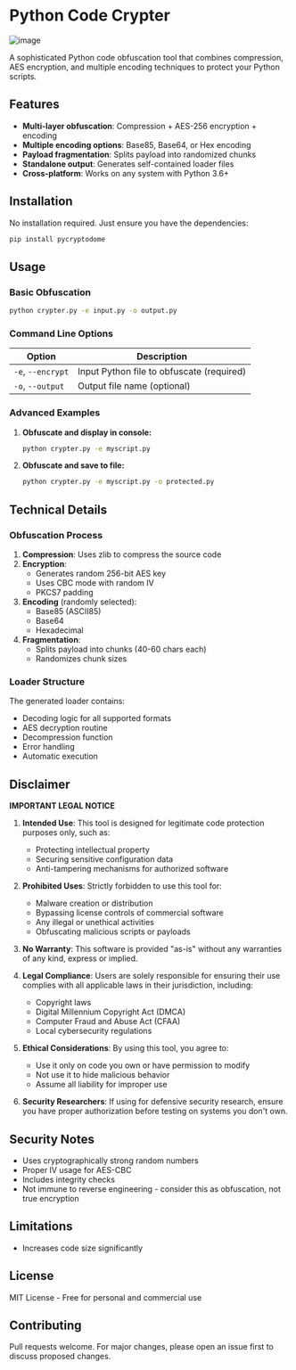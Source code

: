 # Python Code Crypter
![image](https://github.com/user-attachments/assets/3b74c65e-123b-476a-a209-61ce784cde47)



A sophisticated Python code obfuscation tool that combines compression, AES encryption, and multiple encoding techniques to protect your Python scripts.

## Features

- **Multi-layer obfuscation**: Compression + AES-256 encryption + encoding
- **Multiple encoding options**: Base85, Base64, or Hex encoding
- **Payload fragmentation**: Splits payload into randomized chunks
- **Standalone output**: Generates self-contained loader files
- **Cross-platform**: Works on any system with Python 3.6+

## Installation

No installation required. Just ensure you have the dependencies:

```bash
pip install pycryptodome
```

## Usage

### Basic Obfuscation

```bash
python crypter.py -e input.py -o output.py
```

### Command Line Options

| Option        | Description                          |
|---------------|--------------------------------------|
| `-e`, `--encrypt` | Input Python file to obfuscate (required) |
| `-o`, `--output`  | Output file name (optional)          |

### Advanced Examples

1. **Obfuscate and display in console:**
   ```bash
   python crypter.py -e myscript.py
   ```

2. **Obfuscate and save to file:**
   ```bash
   python crypter.py -e myscript.py -o protected.py
   ```

## Technical Details

### Obfuscation Process

1. **Compression**: Uses zlib to compress the source code
2. **Encryption**:
   - Generates random 256-bit AES key
   - Uses CBC mode with random IV
   - PKCS7 padding
3. **Encoding** (randomly selected):
   - Base85 (ASCII85)
   - Base64
   - Hexadecimal
4. **Fragmentation**:
   - Splits payload into chunks (40-60 chars each)
   - Randomizes chunk sizes

### Loader Structure

The generated loader contains:
- Decoding logic for all supported formats
- AES decryption routine
- Decompression function
- Error handling
- Automatic execution

## Disclaimer

**IMPORTANT LEGAL NOTICE**

1. **Intended Use**: This tool is designed for legitimate code protection purposes only, such as:
   - Protecting intellectual property
   - Securing sensitive configuration data
   - Anti-tampering mechanisms for authorized software

2. **Prohibited Uses**: Strictly forbidden to use this tool for:
   - Malware creation or distribution
   - Bypassing license controls of commercial software
   - Any illegal or unethical activities
   - Obfuscating malicious scripts or payloads

3. **No Warranty**: This software is provided "as-is" without any warranties of any kind, express or implied.

4. **Legal Compliance**: Users are solely responsible for ensuring their use complies with all applicable laws in their jurisdiction, including:
   - Copyright laws
   - Digital Millennium Copyright Act (DMCA)
   - Computer Fraud and Abuse Act (CFAA)
   - Local cybersecurity regulations

5. **Ethical Considerations**: By using this tool, you agree to:
   - Use it only on code you own or have permission to modify
   - Not use it to hide malicious behavior
   - Assume all liability for improper use

6. **Security Researchers**: If using for defensive security research, ensure you have proper authorization before testing on systems you don't own.

## Security Notes

- Uses cryptographically strong random numbers
- Proper IV usage for AES-CBC
- Includes integrity checks
- Not immune to reverse engineering - consider this as obfuscation, not true encryption

## Limitations

- Increases code size significantly

## License

MIT License - Free for personal and commercial use

## Contributing

Pull requests welcome. For major changes, please open an issue first to discuss proposed changes.

